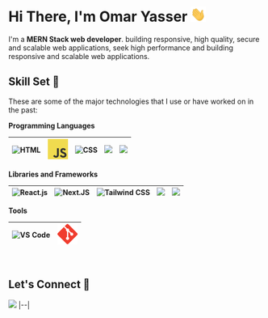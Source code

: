 
<h1>Hi There, I'm Omar Yasser <img  src="https://raw.githubusercontent.com/ABSphreak/ABSphreak/master/gifs/Hi.gif" width="30px"></h1>

I'm a **MERN Stack web developer**. building responsive, high quality, secure and scalable web applications, seek high performance and building responsive and scalable web applications.

## Skill Set :muscle:

These are some of the major technologies that I use or have worked on in the past:

**Programming Languages**

<img width="40px" title="HTML" alt="HTML" src="https://cdn.jsdelivr.net/gh/devicons/devicon@latest/icons/html5/html5-original.svg" />|<img alt="JS" title="JavaScript" width="40px" src="https://raw.githubusercontent.com/github/explore/master/topics/javascript/javascript.png">|<img width="40px" title="CSS" alt="CSS" src="https://cdn.jsdelivr.net/gh/devicons/devicon@latest/icons/css3/css3-original.svg" />|<img width="40px" src="https://cdn.jsdelivr.net/gh/devicons/devicon@latest/icons/nodejs/nodejs-original-wordmark.svg" />|<img src="https://cdn.jsdelivr.net/gh/devicons/devicon@latest/icons/mongodb/mongodb-original.svg" width="40px" />
|--|--|--|--|--|

**Libraries and Frameworks**

<img width="40px" title="React.JS" alt="React.js" src="https://cdn.jsdelivr.net/gh/devicons/devicon@latest/icons/react/react-original.svg" />|<img width="40px" alt="Next.JS" title="Next.JS" src="https://cdn.jsdelivr.net/gh/devicons/devicon@latest/icons/nextjs/nextjs-original.svg" />|<img width="40px" title="Tailwind CSS" alt="Tailwind CSS" src="https://cdn.jsdelivr.net/gh/devicons/devicon@latest/icons/tailwindcss/tailwindcss-original.svg" />|<img src="https://cdn.jsdelivr.net/gh/devicons/devicon@latest/icons/mongoose/mongoose-original-wordmark.svg" width="40px" />|<img src="https://cdn.jsdelivr.net/gh/devicons/devicon@latest/icons/express/express-original.svg" width="40px" />
|--|--|--|--|--|

**Tools**

<img title="VS Code" alt="VS Code" width="40px" src="https://img.icons8.com/fluent/48/000000/visual-studio-code-2019.png">|<img title="git" alt="git" width="40px" src="https://raw.githubusercontent.com/github/explore/master/topics/git/git.png">
|--|--|
<br>

## Let's Connect :handshake:

<a href="https://www.linkedin.com/in/omar-yasser-2440aa262"><img src="https://cdn2.iconfinder.com/data/icons/social-media-2285/512/1_Linkedin_unofficial_colored_svg-128.png" width="40"></a>
|--|

<!--
## Hi there 👋
**Omar-Yasser-Frontend/Omar-Yasser-Frontend** is a ✨ _special_ ✨ repository because its `README.md` (this file) appears on your GitHub profile.

Here are some ideas to get you started:

- 🔭 I’m currently working on ...
- 🌱 I’m currently learning ...
- 👯 I’m looking to collaborate on ...
- 🤔 I’m looking for help with ...
- 💬 Ask me about ...
- 📫 How to reach me: ...
- 😄 Pronouns: ...
- ⚡ Fun fact: ...
-->
